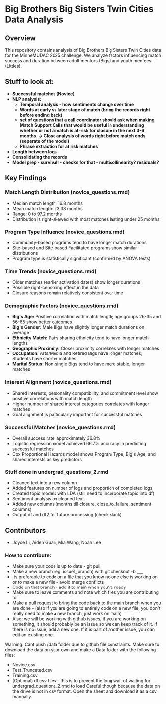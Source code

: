 # Big Brothers Big Sisters Twin Cities Data Analysis

## Overview
This repository contains analysis of Big Brothers Big Sisters Twin Cities data for the MinneMUDAC 2025 challenge. We analyze factors influencing match success and duration between adult mentors (Bigs) and youth mentees (Littles).

## Stuff to look at:
* **Successful matches (Novice)**
* **NLP analysis:**
   * **Temporal analysis - how sentiments change over time**
   * **Words at early vs later stage of match (bring the records right before ending back)**
   * **set of questions that a call coordinator should ask when making Match Support Calls that would be useful in understanding whether or not a match is at-risk for closure in the next 3-6 months. → Close analysis of words right before match ends (seperate of the model)**
   * **Phrase extraction for at risk matches**
* **Length between logs**
* **Consolidating the records**
* **Model prep - survival! - checks for that - multicollinearity? residuals?**

## Key Findings

### Match Length Distribution (novice_questions.rmd)
- Median match length: 16.8 months
- Mean match length: 23.38 months
- Range: 0 to 97.2 months
- Distribution is right-skewed with most matches lasting under 25 months

### Program Type Influence (novice_questions.rmd)
- Community-based programs tend to have longer match durations
- Site-based and Site-based Facilitated programs show similar distributions
- Program type is statistically significant (confirmed by ANOVA tests)

### Time Trends (novice_questions.rmd)
- Older matches (earlier activation dates) show longer durations
- Possible right-censoring effect in the data
- Closure reasons remain relatively consistent over time

### Demographic Factors (novice_questions.rmd)
- **Big's Age:** Positive correlation with match length; age groups 26-35 and 56-65 show better outcomes
- **Big's Gender:** Male Bigs have slightly longer match durations on average
- **Ethnicity Match:** Pairs sharing ethnicity tend to have longer match lengths
- **Geographic Proximity:** Closer proximity correlates with longer matches
- **Occupation:** Arts/Media and Retired Bigs have longer matches; Students have shorter matches
- **Marital Status:** Non-single Bigs tend to have more stable, longer matches

### Interest Alignment (novice_questions.rmd)
- Shared interests, personality compatibility, and commitment level show positive correlations with match length
- Higher number of shared interest categories correlates with longer matches
- Goal alignment is particularly important for successful matches

### Successful Matches (novice_questions.rmd)
- Overall success rate: approximately 36.8%
- Logistic regression model achieved 66.7% accuracy in predicting successful matches
- Cox Proportional Hazards model shows Program Type, Big's Age, and shared interests as key predictors

### Stuff done in undergrad_questions_2.rmd
- Cleaned text into a new column
- Added features on number of logs and proportion of completed logs
- Created topic models with LDA (still need to incorporate topic into df)
- Sentiment analysis on cleaned text
- Added new columns (months till closure, close_to_failure, sentiment columns)
- Output df and df2 for future processing (check slack)

## Contributors
- Joyce Li, Aiden Guan, Mia Wang, Noah Lee

### How to contribute:
* Make sure your code is up to date - git pull
* Make a new branch (eg. issue1_branch) with git checkout -b ___
* Its preferable to code on a file that you know no one else is working on or to make a new file - avoid merge conflicts
* Code on that branch - add it to main when you're ready
* Make sure to leave comments and note which files you are contributing to
* Make a pull request to bring the code back to the main branch when you are done - (also if you are going to entirely code on a new file, you don't really need to make a new branch, just work on main)
* Also: we will be working with github issues, if you are working on something, it should probably be an issue so we can keep track of it. If there is no issue, add a new one. If it is part of another issue, you can edit an existing one.


Warning: Cant push /data folder due to github file constraints. Make sure to download the data on your own and make a Data folder with the following files:
* Novice.csv
* Test_Truncated.csv
* Training.csv
* (Optional) df.csv files - this is to prevent the long wait of waiting for undergrad_questions_2.rmd to load
Careful though because the data on the drive is not in csv format. Open the sheet and download it as a csv manually.

